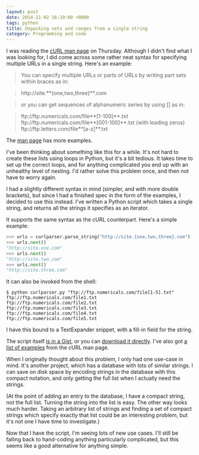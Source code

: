```yaml
---
layout: post
date: 2014-11-02 16:19:00 +0000
tags: python
title: Unpacking sets and ranges from a single string
category: Programming and code
---
```


I was reading the [cURL man page][curl] on Thursday. Although I didn't find what I was looking for, I did come across some rather neat syntax for specifying multiple URLs in a single string. Here's an example:

> You can specify multiple URLs or parts of URLs by writing part sets within braces as in:

> <p class="exampleurl">http://site.**{one,two,three}**.com</p>

> or you can get sequences of alphanumeric series by using [] as in:

> <p class="exampleurl">ftp://ftp.numericals.com/file**[1-100]**.txt<br/>
> ftp://ftp.numericals.com/file**[001-100]**.txt (with leading zeros)<br/>
> ftp://ftp.letters.com/file**[a-z]**.txt</p>

The [man page][curl] has more examples.

I've been thinking about something like this for a while. It's not hard to
create these lists using loops in Python, but it's a bit tedious. It takes time
to set up the correct loops, and for anything complicated you end up with an
unhealthy level of nesting. I'd rather solve this problem once, and then not
have to worry again.

I had a slightly different syntax in mind (simpler, and with more double brackets), but since I had a finished spec in the form of the examples, I decided to use this instead. I've written a Python script which takes a single string, and returns all the strings it specifies as an iterator.

<!-- summary -->

It supports the same syntax as the cURL counterpart. Here's a simple example:

```python
>>> urls = curlparser.parse_string("http://site.{one,two,three}.com")
>>> urls.next()
"http://site.one.com"
>>> urls.next()
"http://site.two.com"
>>> urls.next()
"http://site.three.com"
```

It can also be invoked from the shell:

```console
$ python curlparser.py "ftp://ftp.numericals.com/file[1-5].txt"
ftp://ftp.numericals.com/file1.txt
ftp://ftp.numericals.com/file2.txt
ftp://ftp.numericals.com/file3.txt
ftp://ftp.numericals.com/file4.txt
ftp://ftp.numericals.com/file5.txt
```

I have this bound to a TextExpander snippet, with a fill-in field for the string.

The script itself [is in a Gist][gist], or you can
<a target="_blank" href="/files/curlparser.py">download it directly</a>.
I've also got <a target="_blank" href="/files/curlparser-examples.txt">a list
of examples</a> from the cURL man page.

When I originally thought about this problem, I only had one use-case in mind. It's another project, which has a database with lots of similar strings. I can save on disk space by encoding strings in the database with this compact notation, and only getting the full list when I actually need the strings.

(At the point of adding an entry to the database, I have a compact string, not the full list. Turning the string into the list is easy. The other way looks much harder. Taking an arbitrary list of strings and finding a set of compact strings which specify exactly that list could be an interesting problem, but it's not one I have time to investigate.)

Now that I have the script, I'm seeing lots of new use cases. I'll still be falling back to hand-coding anything particularly complicated, but this seems like a good alternative for anything simple.

[curl]: http://curl.haxx.se/docs/manpage.html
[gist]: https://gist.github.com/alexwlchan/10e1e24ecd354edc5639